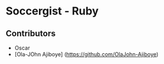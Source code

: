 # Soccergist - Ruby


## Contributors
* Oscar 
* [Ola-JOhn Ajiboye] (https://github.com/OlaJohn-Ajiboye)